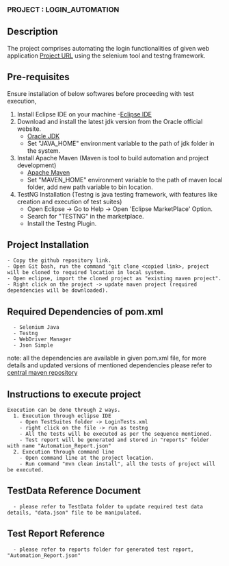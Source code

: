 ### PROJECT : LOGIN_AUTOMATION

## Description
The project comprises automating the login functionalities of given web application [Project URL](https://opensource-demo.orangehrmlive.com) using the selenium tool and testng framework.

## Pre-requisites
Ensure installation of below softwares before proceeding with test execution,
  1. Install Eclipse IDE on your machine
       -[Eclipse IDE](https://www.eclipse.org/downloads/)
  2. Download and install the latest jdk version from the Oracle official website.
       - [Oracle JDK](https://www.oracle.com/java/technologies/javase-downloads.html)
       - Set "JAVA_HOME" environment variable to the path of jdk folder in the system.
  3. Install Apache Maven (Maven is tool to build automation and project development)
       -  [Apache Maven](https://maven.apache.org/download.cgi)
       -  Set "MAVEN_HOME" environment variable to the path of maven local folder, add new path variable to bin location.
  4. TestNG Installation (Testng is java testing framework, with features like creation and execution of test suites)
      - Open Eclipse -> Go to Help -> Open 'Eclipse MarketPlace' Option.
      - Search for "TESTNG" in the marketplace.
      - Install the Testng Plugin.
## Project Installation
    - Copy the github repository link.
    - Open Git bash, run the command "git clone <copied link>, project will be cloned to required location in local system.
    - Open eclipse, import the cloned project as "existing maven project".
    - Right click on the project -> update maven project (required dependencies will be downloaded).
## Required Dependencies of pom.xml
      - Selenium Java
      - Testng
      - WebDriver Manager
      - Json Simple
  note: all the dependencies are available in given pom.xml file, for more details and updated versions of mentioned dependencies please refer to [central maven repository](https://mvnrepository.com/)
  
## Instructions to execute project
    Execution can be done through 2 ways. 
      1. Execution through eclipse IDE
        - Open TestSuites folder -> LoginTests.xml 
        - right click on the file -> run as testng
        - All the tests will be executed as per the sequence mentioned.
        - Test report will be generated and stored in "reports" folder with name "Automation_Report.json"
      2. Execution through command line
        - Open command line at the project location.
        - Run command "mvn clean install", all the tests of project will be executed.
      
## TestData Reference Document
      - please refer to TestData folder to update required test data details, "data.json" file to be manipulated.
## Test Report Reference
      - please refer to reports folder for generated test report, "Automation_Report.json"
